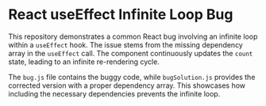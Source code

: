# React useEffect Infinite Loop Bug

This repository demonstrates a common React bug involving an infinite loop within a `useEffect` hook. The issue stems from the missing dependency array in the `useEffect` call.  The component continuously updates the `count` state, leading to an infinite re-rendering cycle.

The `bug.js` file contains the buggy code, while `bugSolution.js` provides the corrected version with a proper dependency array. This showcases how including the necessary dependencies prevents the infinite loop.